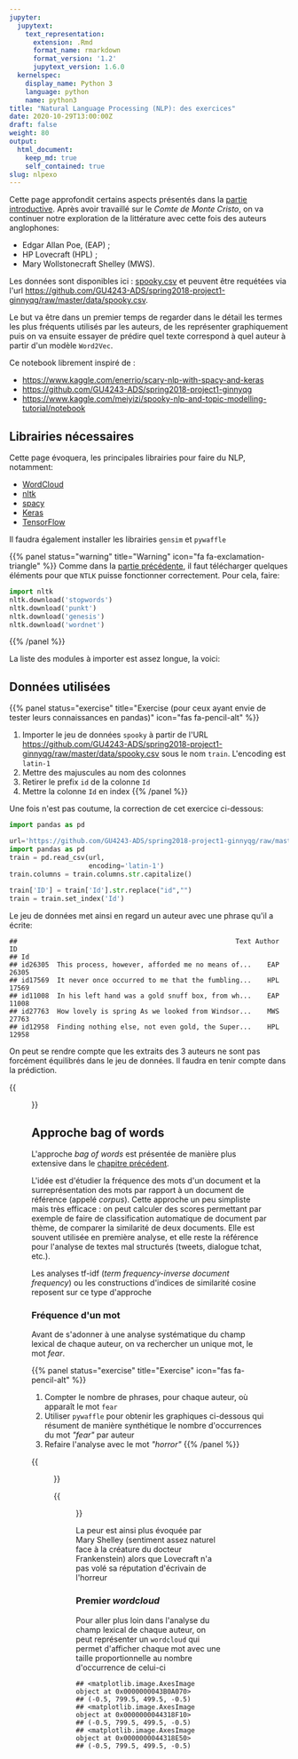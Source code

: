 ```yaml
---
jupyter:
  jupytext:
    text_representation:
      extension: .Rmd
      format_name: rmarkdown
      format_version: '1.2'
      jupytext_version: 1.6.0
  kernelspec:
    display_name: Python 3
    language: python
    name: python3
title: "Natural Language Processing (NLP): des exercices"
date: 2020-10-29T13:00:00Z
draft: false
weight: 80
output: 
  html_document:
    keep_md: true
    self_contained: true
slug: nlpexo
---
```








Cette page approfondit certains aspects présentés dans la
[partie introductive](#nlp). Après avoir travaillé sur le
*Comte de Monte Cristo*, on va continuer notre exploration de la littérature
avec cette fois des auteurs anglophones:

* Edgar Allan Poe, (EAP) ;
* HP Lovecraft (HPL) ;
* Mary Wollstonecraft Shelley (MWS).

Les données sont disponibles ici : [spooky.csv](https://github.com/GU4243-ADS/spring2018-project1-ginnyqg/blob/master/data/spooky.csv) et peuvent être requétées via l'url 
<https://github.com/GU4243-ADS/spring2018-project1-ginnyqg/raw/master/data/spooky.csv>.

Le but va être dans un premier temps de regarder dans le détail les termes les plus fréquents utilisés par les auteurs, de les représenter graphiquement puis on va ensuite essayer de prédire quel texte correspond à quel auteur à partir d'un modèle `Word2Vec`.


Ce notebook librement inspiré de  : 

* https://www.kaggle.com/enerrio/scary-nlp-with-spacy-and-keras
* https://github.com/GU4243-ADS/spring2018-project1-ginnyqg
* https://www.kaggle.com/meiyizi/spooky-nlp-and-topic-modelling-tutorial/notebook

## Librairies nécessaires

Cette page évoquera, les principales librairies pour faire du NLP, notamment: 

* [WordCloud](https://github.com/amueller/word_cloud)
* [nltk](https://www.nltk.org/)
* [spacy](https://spacy.io/)
* [Keras](https://keras.io/)
* [TensorFlow](https://www.tensorflow.org/)

Il faudra également installer les librairies `gensim` et `pywaffle`

{{% panel status="warning" title="Warning" icon="fa fa-exclamation-triangle" %}}
Comme dans la [partie précédente](#nlp), il faut télécharger quelques éléments pour que `NTLK` puisse fonctionner correctement. Pour cela, faire:

~~~python
import nltk
nltk.download('stopwords')
nltk.download('punkt')
nltk.download('genesis')
nltk.download('wordnet')
~~~
{{% /panel %}}


La liste des modules à importer est assez longue, la voici:



## Données utilisées

{{% panel status="exercise" title="Exercise (pour ceux ayant envie de tester leurs connaissances en pandas)" icon="fas fa-pencil-alt" %}}
1. Importer le jeu de données `spooky` à partir de l'URL <https://github.com/GU4243-ADS/spring2018-project1-ginnyqg/raw/master/data/spooky.csv> sous le nom `train`. L'encoding est `latin-1`
2. Mettre des majuscules au nom des colonnes
3. Retirer le prefix `id` de la colonne `Id`
4. Mettre la colonne `Id` en index
{{% /panel %}}

Une fois n'est pas coutume, la correction de cet exercice ci-dessous:


```python
import pandas as pd

url='https://github.com/GU4243-ADS/spring2018-project1-ginnyqg/raw/master/data/spooky.csv'
import pandas as pd
train = pd.read_csv(url,
                    encoding='latin-1')
train.columns = train.columns.str.capitalize()
                    
train['ID'] = train['Id'].str.replace("id","")
train = train.set_index('Id')
```

Le jeu de données met ainsi en regard un auteur avec une phrase qu'il a écrite:


```
##                                                       Text Author     ID
## Id                                                                      
## id26305  This process, however, afforded me no means of...    EAP  26305
## id17569  It never once occurred to me that the fumbling...    HPL  17569
## id11008  In his left hand was a gold snuff box, from wh...    EAP  11008
## id27763  How lovely is spring As we looked from Windsor...    MWS  27763
## id12958  Finding nothing else, not even gold, the Super...    HPL  12958
```




On peut se rendre compte que les extraits des 3 auteurs ne sont pas forcément équilibrés dans le jeu de données. Il faudra en tenir compte dans la prédiction. 

{{<figure src="unnamed-chunk-6-1.png" >}}


## Approche bag of words

L'approche *bag of words* est présentée de
manière plus extensive dans le [chapitre précédent](#nlp).

L'idée est d'étudier la fréquence des mots d'un document et la surreprésentation des mots par rapport à un document de référence (appelé *corpus*). Cette approche un peu simpliste mais très efficace : on peut calculer des scores permettant par exemple de faire de classification automatique de document par thème, de comparer la similarité de deux documents. Elle est souvent utilisée en première analyse, et elle reste la référence pour l'analyse de textes mal structurés (tweets, dialogue tchat, etc.). 

Les analyses tf-idf (*term frequency-inverse document frequency*) ou les
constructions d'indices de similarité cosine reposent sur ce type d'approche

### Fréquence d'un mot

Avant de s'adonner à une analyse systématique du champ lexical de chaque
auteur, on va rechercher un unique mot, le mot *fear*. 


{{% panel status="exercise" title="Exercise" icon="fas fa-pencil-alt" %}}
1. Compter le nombre de phrases, pour chaque auteur, où apparaît le mot `fear`
2. Utiliser `pywaffle` pour obtenir les graphiques ci-dessous qui résument
de manière synthétique le nombre d'occurrences du mot *"fear"* par auteur
3. Refaire l'analyse avec le mot *"horror"*
{{% /panel %}}



{{<figure src="unnamed-chunk-8-1.png" >}}

{{<figure src="unnamed-chunk-9-1.png" >}}


La peur est ainsi plus évoquée par Mary Shelley
(sentiment assez naturel face à la créature du docteur Frankenstein) alors
que Lovecraft n'a pas volé sa réputation d'écrivain de l'horreur


### Premier *wordcloud*

Pour aller plus loin dans l'analyse du champ lexical de chaque auteur, on peut représenter un `wordcloud` qui permet d'afficher chaque mot avec une taille proportionnelle au nombre d'occurrence de celui-ci


```
## <matplotlib.image.AxesImage object at 0x0000000043B0A070>
## (-0.5, 799.5, 499.5, -0.5)
## <matplotlib.image.AxesImage object at 0x0000000044318F10>
## (-0.5, 799.5, 499.5, -0.5)
## <matplotlib.image.AxesImage object at 0x0000000044318E50>
## (-0.5, 799.5, 499.5, -0.5)
```
